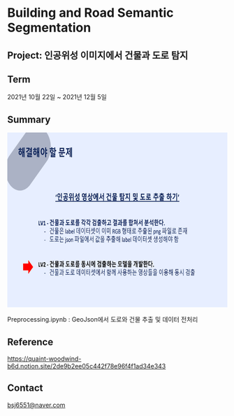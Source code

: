 # Building and Road Semantic Segmentation

## Project: 인공위성 이미지에서 건물과 도로 탐지

## Term

2021년 10월 22일 ~ 2021년 12월 5일

## Summary 
<img src="./img/Summary.png"  width="800" height="400"/>

Preprocessing.ipynb : GeoJson에서 도로와 건물 추출 및 데이터 전처리

## Reference

https://quaint-woodwind-b6d.notion.site/2de9b2ee05c442f78e96f4f1ad34e343

## Contact

bsj6551@naver.com
